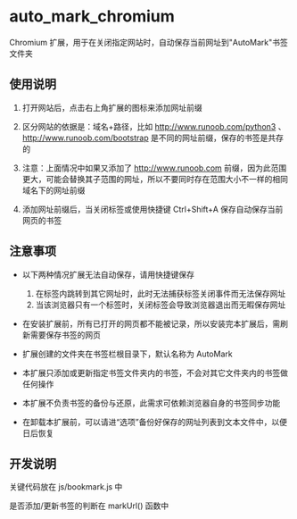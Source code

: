 # auto_mark_chromium

Chromium 扩展，用于在关闭指定网站时，自动保存当前网址到"AutoMark"书签文件夹

## 使用说明

1. 打开网站后，点击右上角扩展的图标来添加网址前缀

1. 区分网站的依据是：域名+路径，比如 http://www.runoob.com/python3 、 http://www.runoob.com/bootstrap 是不同的网址前缀，保存的书签是共存的

1. 注意：上面情况中如果又添加了 http://www.runoob.com 前缀，因为此范围更大，可能会替换其子范围的网址，所以不要同时存在范围大小不一样的相同域名下的网址前缀

1. 添加网址前缀后，当关闭标签或使用快捷键 Ctrl+Shift+A 保存自动保存当前网页的书签

## 注意事项
* 以下两种情况扩展无法自动保存，请用快捷键保存
   1. 在标签内跳转到其它网址时，此时无法捕获标签关闭事件而无法保存网址
   1. 当该浏览器只有一个标签时，关闭标签会导致浏览器退出而无暇保存网址
   
* 在安装扩展前，所有已打开的网页都不能被记录，所以安装完本扩展后，需刷新需要保存书签的网页

* 扩展创建的文件夹在书签栏根目录下，默认名称为 AutoMark

* 本扩展只添加或更新指定书签文件夹内的书签，不会对其它文件夹内的书签做任何操作

* 本扩展不负责书签的备份与还原，此需求可依赖浏览器自身的书签同步功能

* 在卸载本扩展前，可以请进“选项”备份好保存的网址列表到文本文件中，以便日后恢复

## 开发说明
关键代码放在 js/bookmark.js 中

是否添加/更新书签的判断在 markUrl() 函数中
